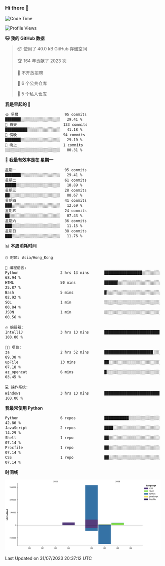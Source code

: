 ### Hi there 👋

<!--
**Mrzqd/Mrzqd** is a ✨ _special_ ✨ repository because its `README.md` (this file) appears on your GitHub profile.

Here are some ideas to get you started:

- 🔭 I’m currently working on ...
- 🌱 I’m currently learning ...
- 👯 I’m looking to collaborate on ...
- 🤔 I’m looking for help with ...
- 💬 Ask me about ...
- 📫 How to reach me: ...
- 😄 Pronouns: ...
- ⚡ Fun fact: ...
-->
<!--START_SECTION:waka-->
![Code Time](http://img.shields.io/badge/Code%20Time-118%20hrs%2014%20mins-blue)

![Profile Views](http://img.shields.io/badge/%E4%B8%AA%E4%BA%BA%E8%B5%84%E6%96%99%E8%A7%82%E7%9C%8B%E6%AC%A1%E6%95%B0-7-blue)

**🐱 我的 GitHub 数据** 

> 📦  使用了 40.0 kB GitHub 存储空间 
 > 
> 🏆 164 年贡献了 2023 次
 > 
> 🚫 不开放招聘
 > 
> 📜 6 个公共仓库 
 > 
> 🔑 5 个私人仓库 
 > 
**我是早起的 🐤** 

```text
🌞 早晨                     95 commits          ███████░░░░░░░░░░░░░░░░░░   29.41 % 
🌆 白天                     133 commits         ██████████░░░░░░░░░░░░░░░   41.18 % 
🌃 傍晚                     94 commits          ███████░░░░░░░░░░░░░░░░░░   29.10 % 
🌙 晚上                     1 commits           ░░░░░░░░░░░░░░░░░░░░░░░░░   00.31 % 
```
📅 **我最有效率是在 星期一** 

```text
星期一                      95 commits          ███████░░░░░░░░░░░░░░░░░░   29.41 % 
星期二                      61 commits          █████░░░░░░░░░░░░░░░░░░░░   18.89 % 
星期三                      28 commits          ██░░░░░░░░░░░░░░░░░░░░░░░   08.67 % 
星期四                      41 commits          ███░░░░░░░░░░░░░░░░░░░░░░   12.69 % 
星期五                      24 commits          ██░░░░░░░░░░░░░░░░░░░░░░░   07.43 % 
星期六                      36 commits          ███░░░░░░░░░░░░░░░░░░░░░░   11.15 % 
星期日                      38 commits          ███░░░░░░░░░░░░░░░░░░░░░░   11.76 % 
```


📊 **本周消耗时间** 

```text
🕑︎ 时区: Asia/Hong_Kong

💬 编程语言: 
Python                   2 hrs 13 mins       █████████████████░░░░░░░░   68.94 % 
HTML                     50 mins             ██████░░░░░░░░░░░░░░░░░░░   25.87 % 
Bash                     5 mins              █░░░░░░░░░░░░░░░░░░░░░░░░   02.92 % 
SQL                      1 min               ░░░░░░░░░░░░░░░░░░░░░░░░░   00.84 % 
JSON                     1 min               ░░░░░░░░░░░░░░░░░░░░░░░░░   00.56 % 

🔥 编辑器: 
IntelliJ                 3 hrs 13 mins       █████████████████████████   100.00 % 

🐱‍💻 项目: 
za                       2 hrs 52 mins       ██████████████████████░░░   89.38 % 
upFile                   13 mins             ██░░░░░░░░░░░░░░░░░░░░░░░   07.18 % 
az_opencat               6 mins              █░░░░░░░░░░░░░░░░░░░░░░░░   03.45 % 

💻 操作系统: 
Windows                  3 hrs 13 mins       █████████████████████████   100.00 % 
```

**我最常使用 Python** 

```text
Python                   6 repos             ███████████░░░░░░░░░░░░░░   42.86 % 
JavaScript               2 repos             ████░░░░░░░░░░░░░░░░░░░░░   14.29 % 
Shell                    1 repo              ██░░░░░░░░░░░░░░░░░░░░░░░   07.14 % 
Procfile                 1 repo              ██░░░░░░░░░░░░░░░░░░░░░░░   07.14 % 
CSS                      1 repo              ██░░░░░░░░░░░░░░░░░░░░░░░   07.14 % 
```



**时间线**

![Lines of Code chart](https://raw.githubusercontent.com/Mrzqd/Mrzqd/main/assets/bar_graph.png)


 Last Updated on 31/07/2023 20:37:12 UTC
<!--END_SECTION:waka-->

